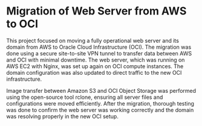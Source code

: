 # Migration of Web Server from AWS to OCI
This project focused on moving a fully operational web server and its domain from AWS to Oracle Cloud Infrastructure (OCI). The migration was done using a secure site-to-site VPN tunnel to transfer data between AWS and OCI with minimal downtime. The web server, which was running on AWS EC2 with Nginx, was set up again on OCI compute instances. The domain configuration was also updated to direct traffic to the new OCI infrastructure.

Image transfer between Amazon S3 and OCI Object Storage was performed using the open-source tool rclone, ensuring all server files and configurations were moved efficiently. After the migration, thorough testing was done to confirm the web server was working correctly and the domain was resolving properly in the new OCI setup.
